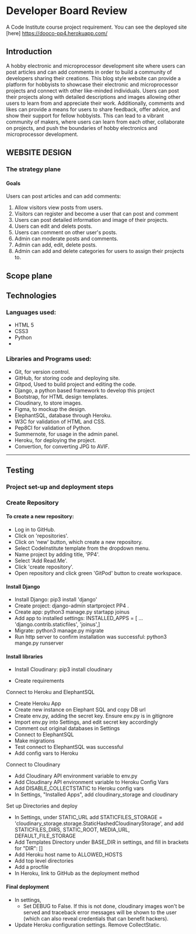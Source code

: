 # Developer Board Review

A Code Institute course project requirement. You can see the deployed site [here] https://dooco-pp4.herokuapp.com/

## Introduction
A hobby electronic and microprocessor development site where users can post articles and can add comments in order to build a community of developers sharing their creations. This blog style website can provide a platform for hobbyists to showcase their electronic and microprocessor projects and connect with other like-minded individuals. Users can post their projects along with detailed descriptions and images allowing other users to learn from and appreciate their work. Additionally, comments and likes can provide a means for users to share feedback, offer advice, and show their support for fellow hobbyists. This can lead to a vibrant community of makers, where users can learn from each other, collaborate on projects, and push the boundaries of hobby electronics and microprocessor development.

## WEBSITE DESIGN
### The strategy plane
#### Goals
Users can post articles and can add comments:
1. Allow visitors view posts from users.
2. Visitors can register and become a user that can post and comment
3. Users can post detailed information and image of their projects.
4. Users can edit and delets posts.
5. Users can comment on other user's posts. 
6. Admin can moderate posts and comments.
7. Admin can add, edit, delete posts.
8. Admin can add and delete categories for users to assign their projects to.

## Scope plane


## Technologies

### Languages used:

- HTML 5
- CSS3
- Python
- 

### Libraries and Programs used: 

- Git, for version control.
- GitHub, for storing code and deploying site.
- Gitpod, Used to build project and editing the code.
- Django, a python based framework to develop this project
- Bootstrap, for HTML design templates.
- Cloudinary, to store images. 
- Figma, to mockup the design.
- ElephantSQL, database through Heroku.
- W3C for validation of HTML and CSS.
- Pep8CI for validation of Python.
- Summernote, for usage in the admin panel.
- Heroku, for deploying the project. 
- Convertion, for converting JPG to AVIF. 


--------

## Testing


### Project set-up and deployment steps
### Create Repository



#### To create a new repository:

-  Log in to GitHub.
-  Click on 'repositories'.
-  Click on 'new' button, which create a new repository.
-  Select CodeInstitute template from the dropdown menu. 
-  Name project by adding title, 'PP4'.
-  Select 'Add Read.Me'.
-  Click 'create repository'.
-  Open repository and click green 'GitPod' button to create workspace.

#### Install Django 

- Install Django: pip3 install 'django' 
- Create project: django-admin startproject PP4 .
- Create app: python3 manage.py startapp joinus
- Add app to installed settings: INSTALLED_APPS = [ ... 'django.contrib.staticfiles', 'joinus',]
- Migrate: python3 manage.py migrate
- Run http server to confirm installation was successful: python3 mange.py runserver
#### Install libraries
- Install Cloudinary: pip3 install cloudinary

- Create requirements

Connect to Heroku and ElephantSQL
- Create Heroku App
- Create new instance on Elephant SQL and copy DB url
- Create env.py, adding the secret key. Ensure env.py is in gitignore
- Import env.py into Settings, and edit secret key accordingly
- Comment out original databases in Settings
- Connect to ElephantSQL
- Make migrations
- Test connect to ElephantSQL was successful
- Add config vars to Heroku

Connect to Cloudinary
- Add Cloudinary API environment variable to env.py
- Add Cloudinary API environment variable to Heroku Config Vars
- Add DISABLE_COLLECTSTATIC to Heroku config vars
- In Settings,  "Installed Apps", add cloudinary_storage and cloudinary

Set up Directories and deploy
- In Settings, under STATIC_URL add STATICFILES_STORAGE = 'cloudinary_storage.storage.StaticHashedCloudinaryStorage', and add STATICFILES_DIRS, STATIC_ROOT, MEDIA_URL, DEFAULT_FILE_STORAGE
- Add Templates Directory under BASE_DIR in settings, and fill in brackets for "DIR": []
- Add Heroku host name to ALLOWED_HOSTS
- Add top level directories
- Add a procfile
- In Heroku, link to GitHub as the deployment method

#### Final deployment

- In settings, 
    - Set DEBUG to False. If this is not done, cloudinary images won't be served and traceback error messages will be shown to the user (which can also reveal credentials that can benefit hackers).
- Update Heroku configuration settings. Remove CollectStatic.
    